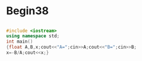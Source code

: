 # Begin38
## 
```cpp
#include <iostream>
using namespace std;
int main()
{float A,B,x;cout<<"A=";cin>>A;cout<<"B=";cin>>B;
x=-B/A;cout<<x;}
```
